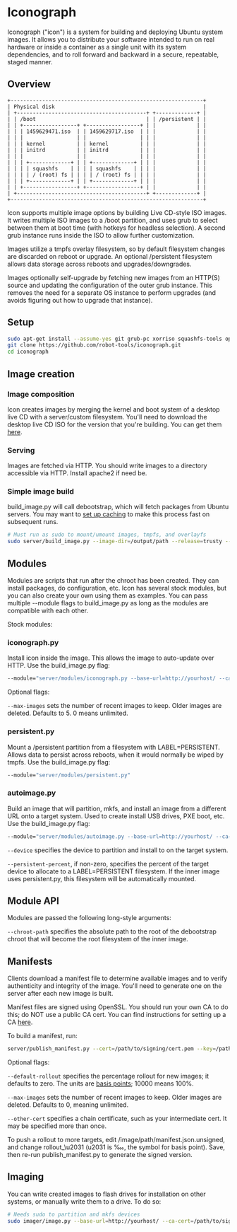 # Iconograph

Iconograph ("icon") is a system for building and deploying Ubuntu system images.
It allows you to distribute your software intended to run on real hardware or
inside a container as a single unit with its system dependencies, and to roll
forward and backward in a secure, repeatable, staged manner.

## Overview

```
+-------------------------------------------------------------+
| Physical disk                                               |
| +-----------------------------------------+ +-------------+ |
| | /boot                                   | | /persistent | |
| | +-----------------+ +-----------------+ | |             | |
| | | 1459629471.iso  | | 1459629717.iso  | | |             | |
| | |                 | |                 | | |             | |
| | | kernel          | | kernel          | | |             | |
| | | initrd          | | initrd          | | |             | |
| | |                 | |                 | | |             | |
| | | +-------------+ | | +-------------+ | | |             | |
| | | | squashfs    | | | | squashfs    | | | |             | |
| | | | / (root) fs | | | | / (root) fs | | | |             | |
| | | +-------------+ | | +-------------+ | | |             | |
| | +-----------------+ +-----------------+ | |             | |
| +-----------------------------------------+ +-------------+ |
+-------------------------------------------------------------+
```

Icon supports multiple image options by building Live CD-style ISO images. It
writes multiple ISO images to a /boot partition, and uses grub to select
between them at boot time (with hotkeys for headless selection). A second grub
instance runs inside the ISO to allow further customization.

Images utilize a tmpfs overlay filesystem, so by default filesystem changes
are discarded on reboot or upgrade. An optional /persistent filesystem allows
data storage across reboots and upgrades/downgrades.

Images optionally self-upgrade by fetching new images from an HTTP(S) source
and updating the configuration of the outer grub instance. This removes the
need for a separate OS instance to perform upgrades (and avoids figuring out
how to upgrade that instance).

## Setup

```bash
sudo apt-get install --assume-yes git grub-pc xorriso squashfs-tools openssl python3-openssl debootstrap
git clone https://github.com/robot-tools/iconograph.git
cd iconograph
```

## Image creation

### Image composition

Icon creates images by merging the kernel and boot system of a desktop live CD
with a server/custom filesystem. You'll need to download the desktop live CD
ISO for the version that you're building. You can get them [here](http://mirror.pnl.gov/releases/).

### Serving

Images are fetched via HTTP. You should write images to a directory accessible
via HTTP. Install apache2 if need be.

### Simple image build

build_image.py will call debootstrap, which will fetch packages from Ubuntu
servers. You may want to
[set up caching](https://medium.com/where-the-flamingcow-roams/apt-caching-for-debootstrap-bac499deebd5#.dvevbcc9z)
to make this process fast on subsequent runs.

```bash
# Must run as sudo to mount/umount images, tmpfs, and overlayfs
sudo server/build_image.py --image-dir=/output/path --release=trusty --source-iso=path/to/ubuntu-14.04.4-desktop-amd64.iso
```

## Modules

Modules are scripts that run after the chroot has been created. They can install
packages, do configuration, etc. Icon has several stock modules, but you can
also create your own using them as examples. You can pass multiple --module
flags to build_image.py as long as the modules are compatible with each other.

Stock modules:

### iconograph.py

Install icon inside the image. This allows the image to auto-update over HTTP.
Use the build_image.py flag:

```bash
--module="server/modules/iconograph.py --base-url=http://yourhost/ --ca-cert=/path/to/signing/cert.pem"
```

Optional flags:

`--max-images` sets the number of recent images to keep. Older images are
deleted. Defaults to 5. 0 means unlimited.

### persistent.py

Mount a /persistent partition from a filesystem with LABEL=PERSISTENT. Allows
data to persist across reboots, when it would normally be wiped by tmpfs.
Use the build_image.py flag:

```bash
--module="server/modules/persistent.py"
```

### autoimage.py

Build an image that will partition, mkfs, and install an image from a different
URL onto a target system. Used to create install USB drives, PXE boot, etc.
Use the build_image.py flag:

```bash
--module="server/modules/autoimage.py --base-url=http://yourhost/ --ca-cert=/path/to/signing/cert.pem --device=/dev/sdx --persistent-percent=50"
```

`--device` specifies the device to partition and install to on the target
system.

`--persistent-percent`, if non-zero, specifies the percent of the target
device to allocate to a LABEL=PERSISTENT filesystem. If the inner image uses
persistent.py, this filesystem will be automatically mounted.

## Module API

Modules are passed the following long-style arguments:

`--chroot-path` specifies the absolute path to the root of the debootstrap
chroot that will become the root filesystem of the inner image.

## Manifests

Clients download a manifest file to determine available images and to verify
authenticity and integrity of the image. You'll need to generate one on the
server after each new image is built.

Manifest files are signed using OpenSSL. You should run your own CA to do this;
do NOT use a public CA cert. You can find instructions for setting up a CA
[here](https://medium.com/where-the-flamingcow-roams/elliptic-curve-certificate-authority-bbdb9c3855f7#.7v40ox70s).

To build a manifest, run:

```bash
server/publish_manifest.py --cert=/path/to/signing/cert.pem --key=/path/to/signing/key.pem --image-dir=/image/path
```

Optional flags:

`--default-rollout` specifies the percentage rollout for new images; it
defaults to zero. The units are
[basis points](https://en.wikipedia.org/wiki/Basis_point); 10000 means 100%.

`--max-images` sets the number of recent images to keep. Older images are
deleted. Defaults to 0, meaning unlimited.

`--other-cert` specifies a chain certificate, such as your intermediate cert.
It may be specified more than once.

To push a rollout to more targets, edit /image/path/manifest.json.unsigned,
and change rollout_\u2031 (u2031 is ‱, the symbol for basis point). Save,
then re-run publish_manifest.py to generate the signed version.

## Imaging

You can write created images to flash drives for installation on other systems,
or manually write them to a drive. To do so:

```bash
# Needs sudo to partition and mkfs devices
sudo imager/image.py --base-url=http://yourhost/ --ca-cert=/path/to/signing/cert.pem --device=/dev/sdx --persistent-percent=50
```
